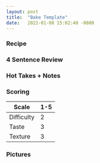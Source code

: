 ```yaml
---
layout: post
title:  "Bake Template"
date:   2022-01-08 15:02:40 -0800
---
```

### Recipe

### 4 Sentence Review

### Hot Takes + Notes

### Scoring

|   Scale     | 1-5         |
| ----------- | ----------- |
| Difficulty  | 2           |
| Taste       | 3           |
| Texture     | 3           |

### Pictures
